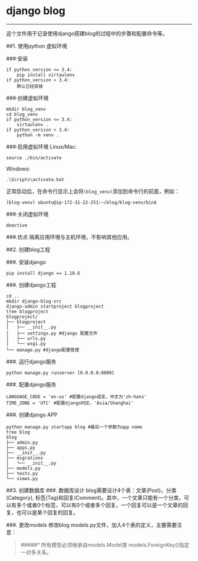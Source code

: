 # django blog
---
这个文件用于记录使用django搭建blog的过程中的步骤和配置命令等。

##1. 使用python 虚拟环境

###·安装

	if python_version <= 3.4:
		pip install virtaulenv
	if python_version > 3.4:
		默认已经安装

###·创建虚拟环境

	mkdir blog_venv
	cd blog_venv
	if python_version <= 3.4:
		virtaulenv .
	if python_version > 3.4:
		python -m venv .

###·启用虚拟环境
Linux/Mac:

	source ./bin/activate

Windows:

	.\Scripts\activate.bat

正常启动后，在命令行显示上会将<code>(blog_venv)</code>添加到命令行的前面，例如：

	(blog-venv) ubuntu@ip-172-31-22-251:~/blog/blog-venv/bin$

###·关闭虚拟环境

	deactive

###.优点
隔离应用环境与主机环境，不影响其他应用。

##2. 创建blog工程

###. 安装django

	pip install django == 1.10.6

###. 创建django工程

	cd ..
	mkdir django-blog-src
	django-admin startproject blogproject
	tree blogproject	
	blogproject/
	├── blogproject
	│   ├── __init__.py
	│   ├── settings.py #django 配置文件
	│   ├── urls.py
	│   └── wsgi.py
	└── manage.py #django配置管理

###. 运行django服务

	python manage.py runserver [0.0.0.0:8000]

###. 配置django服务

	LANGUAGE_CODE = 'en-us' #配置django语言，中文为'zh-hans'
	TIME_ZONE = 'UTC' #配置django时区，'Asia/Shanghai'
	
###. 创建django APP

	python manage.py startapp blog #最后一个参数为app name
	tree blog
	blog
	├── admin.py
	├── apps.py
	├── __init__.py
	├── migrations
	│   └── __init__.py
	├── models.py
	├── tests.py
	└── views.py

##3. 创建数据库
###. 数据库设计
blog需要设计4个表：文章(Post)，分类(Category), 标签(Tag)和回复(Comment)。其中，一个文章只能有一个分类，可以有多个或者0个标签，可以有0个或者多个回复。一个回复可以是一个文章的回复，也可以是某个回复的回复。

###. 更改models
修改blog models.py文件，加入4个表的定义，主要需要注意：
> #####* 所有模型必须继承自models.Model类
> models.ForeignKey()指定一对多关系。





